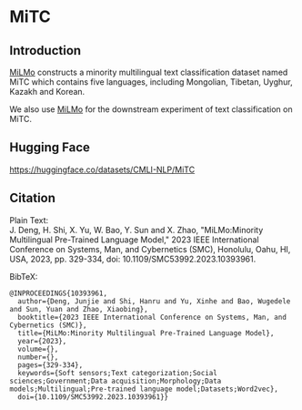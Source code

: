 # MiTC

## Introduction

[MiLMo](https://github.com/CMLI-NLP/MiLMo) constructs a minority multilingual text classification dataset named MiTC which contains five languages, including Mongolian, Tibetan, Uyghur, Kazakh and Korean.

We also use [MiLMo](https://github.com/CMLI-NLP/MiLMo) for the downstream experiment of text classification on MiTC.

## Hugging Face

https://huggingface.co/datasets/CMLI-NLP/MiTC

## Citation

Plain Text:  
J. Deng, H. Shi, X. Yu, W. Bao, Y. Sun and X. Zhao, "MiLMo:Minority Multilingual Pre-Trained Language Model," 2023 IEEE International Conference on Systems, Man, and Cybernetics (SMC), Honolulu, Oahu, HI, USA, 2023, pp. 329-334, doi: 10.1109/SMC53992.2023.10393961.

BibTeX:
```
@INPROCEEDINGS{10393961,
  author={Deng, Junjie and Shi, Hanru and Yu, Xinhe and Bao, Wugedele and Sun, Yuan and Zhao, Xiaobing},
  booktitle={2023 IEEE International Conference on Systems, Man, and Cybernetics (SMC)}, 
  title={MiLMo:Minority Multilingual Pre-Trained Language Model}, 
  year={2023},
  volume={},
  number={},
  pages={329-334},
  keywords={Soft sensors;Text categorization;Social sciences;Government;Data acquisition;Morphology;Data models;Multilingual;Pre-trained language model;Datasets;Word2vec},
  doi={10.1109/SMC53992.2023.10393961}}
```

